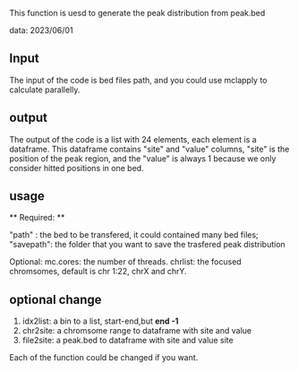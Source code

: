This function is uesd to generate the peak distribution from peak.bed

data: 2023/06/01


## Input 
The input of the code is bed files path, and you could use mclapply to calculate parallelly.

## output 

The output of the code is a list with 24 elements, each element is a dataframe. This dataframe contains "site" and "value" columns, "site" is the position of the peak region, and the "value" is always 1 because we only consider hitted positions in one bed.

## usage 

** Required: **

"path" : the bed to be transfered, it could contained many  bed files;
"savepath": the folder that you want to save the trasfered peak distribution

Optional: 
mc.cores: the number of threads.
chrlist: the focused chromsomes, default is chr 1:22, chrX and chrY.


## optional change
1. idx2list: a bin to a list, start-end,but **end -1**
2. chr2site: a chromsome range to dataframe with site and value 
3. file2site: a peak.bed to dataframe with site and value site

Each of the function could be changed if you want.

